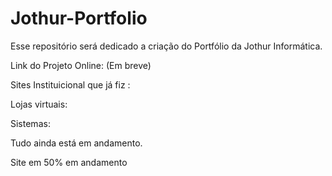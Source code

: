 # Jothur-Portfolio
Esse repositório será dedicado a criação do Portfólio da Jothur Informática.

Link do Projeto Online: (Em breve)

Sites Instituicional que já fiz : 

Lojas virtuais: 

Sistemas: 

Tudo ainda está em andamento.


Site em 50% em andamento
